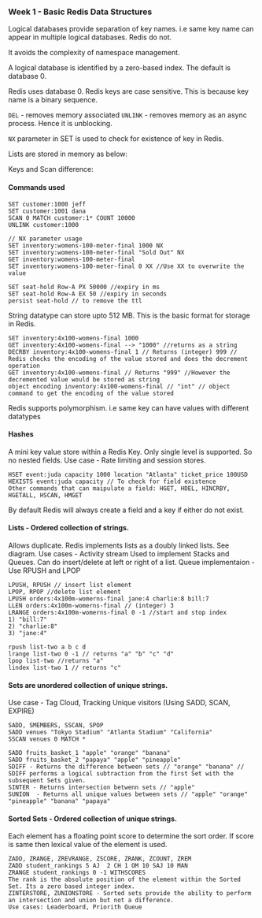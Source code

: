 ### Week 1 - Basic Redis Data Structures

Logical databases provide separation of key names. i.e same key name can appear in multiple logical databases. Redis do not. 

It avoids the complexity of namespace management.

A logical database is identified by a zero-based index. The default is database 0.

Redis uses database 0. 
Redis keys are case sensitive. This is because key name is a binary sequence.

`DEL` - removes memory associated
`UNLINK`  - removes memory as an async process. Hence it is unblocking.

`NX` parameter in SET is used to check for existence of key in Redis.

Lists are stored in memory as below:
<Image>

Keys and Scan difference: 
<Image>

#### Commands used
```
SET customer:1000 jeff
SET customer:1001 dana
SCAN 0 MATCH customer:1* COUNT 10000
UNLINK customer:1000
```

```
// NX parameter usage
SET inventory:womens-100-meter-final 1000 NX
SET inventory:womens-100-meter-final "Sold Out" NX
GET inventory:womens-100-meter-final
SET inventory:womens-100-meter-final 0 XX //Use XX to overwrite the value
```
```
SET seat-hold Row-A PX 50000 //expiry in ms
SET seat-hold Row-A EX 50 //expiry in seconds
persist seat-hold // to remove the ttl
```

String datatype can store upto 512 MB. This is the basic format for storage in Redis.
```
SET inventory:4x100-womens-final 1000
GET inventory:4x100-womens-final --> "1000" //returns as a string
DECRBY inventory:4x100-womens-final 1 // Returns (integer) 999 // Redis checks the encoding of the value stored and does the decrement operation
GET inventory:4x100-womens-final // Returns "999" //However the decremented value would be stored as string
object encoding inventory:4x100-womens-final // "int" // object command to get the encoding of the value stored
```

Redis supports polymorphism. i.e same key can have values with different datatypes

#### Hashes 
A mini key value store within a Redis Key. Only single level is supported. So no nested fields. Use case - Rate limiting and session stores.
```
HSET event:juda capacity 1000 location "Atlanta" ticket_price 100USD
HEXISTS event:juda capacity // To check for field existence
Other commands that can maipulate a field: HGET, HDEL, HINCRBY, HGETALL, HSCAN, HMGET
```

By default Redis will always create a field and a key if either do not exist.

#### Lists - Ordered collection of strings. 

Allows duplicate. Redis implements lists as a doubly linked lists. See diagram. Use cases - Activity stream
Used to implement Stacks and Queues. Can do insert/delete at left or right of a list.
Queue implementaion - Use RPUSH and LPOP
```
LPUSH, RPUSH // insert list element
LPOP, RPOP //delete list element
LPUSH orders:4x100m-womerns-final jane:4 charlie:8 bill:7
LLEN orders:4x100m-womerns-final // (integer) 3
LRANGE orders:4x100m-womerns-final 0 -1 //start and stop index
1) "bill:7"
2) "charlie:8"
3) "jane:4"

rpush list-two a b c d
lrange list-two 0 -1 // returns "a" "b" "c" "d"
lpop list-two //returns "a"
lindex list-two 1 // returns "c"
```

####  Sets are unordered collection of unique strings. 
Use case - Tag Cloud, Tracking Unique visitors (Using SADD, SCAN, EXPIRE)
```
SADD, SMEMBERS, SSCAN, SPOP
SADD venues "Tokyo Stadium" "Atlanta Stadium" "California"
SSCAN venues 0 MATCH *

SADD fruits_basket_1 "apple" "orange" "banana"
SADD fruits_basket_2 "papaya" "apple" "pineapple"
SDIFF - Returns the difference between sets // "orange" "banana" // SDIFF performs a logical subtraction from the first Set with the subsequent Sets given.
SINTER - Returns intersection betwenn sets // "apple"
SUNION  - Returns all unique values between sets // "apple" "orange" "pineapple" "banana" "papaya"
```

#### Sorted Sets - Ordered collection of unique strings.
Each element has a floating point score to determine the sort order. If score is same then lexical value of the element is used.
```
ZADD, ZRANGE, ZREVRANGE, ZSCORE, ZRANK, ZCOUNT, ZREM
ZADD student_rankings 5 AJ  2 CH 1 OM 10 SAJ 10 MAN
ZRANGE student_rankings 0 -1 WITHSCORES
The rank is the absolute position of the element within the Sorted Set. Its a zero based integer index.
ZINTERSTORE, ZUNIONSTORE - Sorted sets provide the ability to perform an intersection and union but not a difference.
Use cases: Leaderboard, Priorith Queue

```

